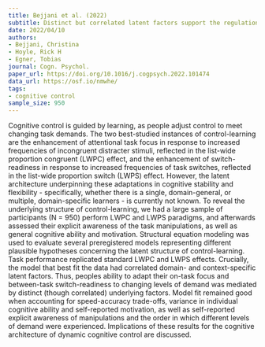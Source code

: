 ```yaml
---
title: Bejjani et al. (2022)
subtitle: Distinct but correlated latent factors support the regulation of learned conflict-control and task-switching
date: 2022/04/10
authors:
- Bejjani, Christina
- Hoyle, Rick H
- Egner, Tobias
journal: Cogn. Psychol.
paper_url: https://doi.org/10.1016/j.cogpsych.2022.101474
data_url: https://osf.io/nmwhe/
tags:
- cognitive control
sample_size: 950
---
```


Cognitive control is guided by learning, as people adjust control to meet changing task demands. The two best-studied instances of control-learning are the enhancement of attentional task focus in response to increased frequencies of incongruent distracter stimuli, reflected in the list-wide proportion congruent (LWPC) effect, and the enhancement of switch-readiness in response to increased frequencies of task switches, reflected in the list-wide proportion switch (LWPS) effect. However, the latent architecture underpinning these adaptations in cognitive stability and flexibility - specifically, whether there is a single, domain-general, or multiple, domain-specific learners - is currently not known. To reveal the underlying structure of control-learning, we had a large sample of participants (N = 950) perform LWPC and LWPS paradigms, and afterwards assessed their explicit awareness of the task manipulations, as well as general cognitive ability and motivation. Structural equation modeling was used to evaluate several preregistered models representing different plausible hypotheses concerning the latent structure of control-learning. Task performance replicated standard LWPC and LWPS effects. Crucially, the model that best fit the data had correlated domain- and context-specific latent factors. Thus, peoples ability to adapt their on-task focus and between-task switch-readiness to changing levels of demand was mediated by distinct (though correlated) underlying factors. Model fit remained good when accounting for speed-accuracy trade-offs, variance in individual cognitive ability and self-reported motivation, as well as self-reported explicit awareness of manipulations and the order in which different levels of demand were experienced. Implications of these results for the cognitive architecture of dynamic cognitive control are discussed.
